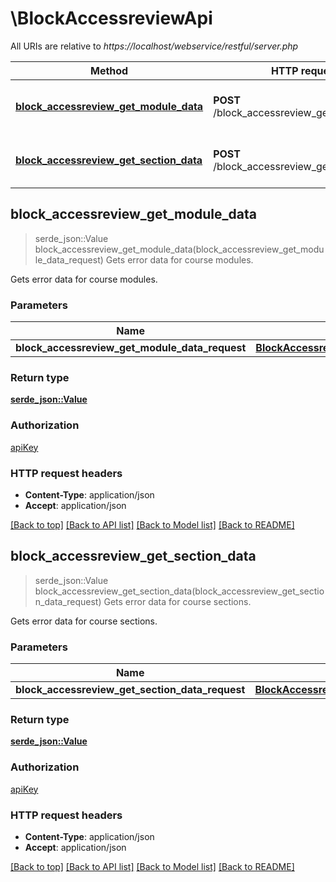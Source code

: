 # \BlockAccessreviewApi

All URIs are relative to *https://localhost/webservice/restful/server.php*

Method | HTTP request | Description
------------- | ------------- | -------------
[**block_accessreview_get_module_data**](BlockAccessreviewApi.md#block_accessreview_get_module_data) | **POST** /block_accessreview_get_module_data | Gets error data for course modules.
[**block_accessreview_get_section_data**](BlockAccessreviewApi.md#block_accessreview_get_section_data) | **POST** /block_accessreview_get_section_data | Gets error data for course sections.



## block_accessreview_get_module_data

> serde_json::Value block_accessreview_get_module_data(block_accessreview_get_module_data_request)
Gets error data for course modules.

Gets error data for course modules.

### Parameters


Name | Type | Description  | Required | Notes
------------- | ------------- | ------------- | ------------- | -------------
**block_accessreview_get_module_data_request** | [**BlockAccessreviewGetModuleDataRequest**](BlockAccessreviewGetModuleDataRequest.md) |  | [required] |

### Return type

[**serde_json::Value**](serde_json::Value.md)

### Authorization

[apiKey](../README.md#apiKey)

### HTTP request headers

- **Content-Type**: application/json
- **Accept**: application/json

[[Back to top]](#) [[Back to API list]](../README.md#documentation-for-api-endpoints) [[Back to Model list]](../README.md#documentation-for-models) [[Back to README]](../README.md)


## block_accessreview_get_section_data

> serde_json::Value block_accessreview_get_section_data(block_accessreview_get_section_data_request)
Gets error data for course sections.

Gets error data for course sections.

### Parameters


Name | Type | Description  | Required | Notes
------------- | ------------- | ------------- | ------------- | -------------
**block_accessreview_get_section_data_request** | [**BlockAccessreviewGetSectionDataRequest**](BlockAccessreviewGetSectionDataRequest.md) |  | [required] |

### Return type

[**serde_json::Value**](serde_json::Value.md)

### Authorization

[apiKey](../README.md#apiKey)

### HTTP request headers

- **Content-Type**: application/json
- **Accept**: application/json

[[Back to top]](#) [[Back to API list]](../README.md#documentation-for-api-endpoints) [[Back to Model list]](../README.md#documentation-for-models) [[Back to README]](../README.md)


